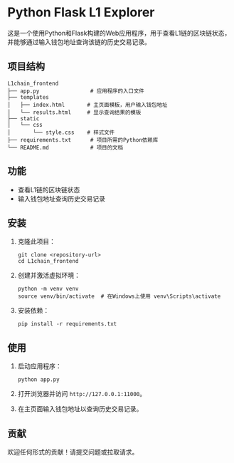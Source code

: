 # Python Flask L1 Explorer

这是一个使用Python和Flask构建的Web应用程序，用于查看L1链的区块链状态，并能够通过输入钱包地址查询该链的历史交易记录。

## 项目结构

```
L1chain_frontend
├── app.py                # 应用程序的入口文件
├── templates
│   ├── index.html       # 主页面模板，用户输入钱包地址
│   └── results.html     # 显示查询结果的模板
├── static
│   └── css
│       └── style.css    # 样式文件
├── requirements.txt      # 项目所需的Python依赖库
└── README.md             # 项目的文档
```

## 功能

- 查看L1链的区块链状态
- 输入钱包地址查询历史交易记录

## 安装

1. 克隆此项目：
   ```
   git clone <repository-url>
   cd L1chain_frontend
   ```

2. 创建并激活虚拟环境：
   ```
   python -m venv venv
   source venv/bin/activate  # 在Windows上使用 venv\Scripts\activate
   ```

3. 安装依赖：
   ```
   pip install -r requirements.txt
   ```

## 使用

1. 启动应用程序：
   ```
   python app.py
   ```

2. 打开浏览器并访问 `http://127.0.0.1:11000`。

3. 在主页面输入钱包地址以查询历史交易记录。

## 贡献

欢迎任何形式的贡献！请提交问题或拉取请求。